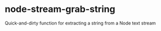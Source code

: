 node-stream-grab-string
=======================

Quick-and-dirty function for extracting a string from a Node text stream
